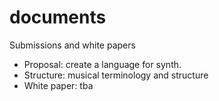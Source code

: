 documents
=========

Submissions and white papers

- Proposal: create a language for synth. 
- Structure: musical terminology and structure
- White paper: tba

 
